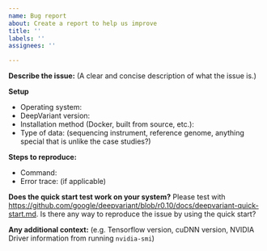 ```yaml
---
name: Bug report
about: Create a report to help us improve
title: ''
labels: ''
assignees: ''

---
```


**Describe the issue:**
(A clear and concise description of what the issue is.)

**Setup**
  - Operating system:
  - DeepVariant version:
  - Installation method (Docker, built from source, etc.):
  - Type of data: (sequencing instrument, reference genome, anything special that is unlike the case studies?)

**Steps to reproduce:**
  - Command:
  - Error trace: (if applicable)

**Does the quick start test work on your system?**
Please test with https://github.com/google/deepvariant/blob/r0.10/docs/deepvariant-quick-start.md.
Is there any way to reproduce the issue by using the quick start?

**Any additional context:**
(e.g. Tensorflow version, cuDNN version, NVIDIA Driver information from running `nvidia-smi`)

